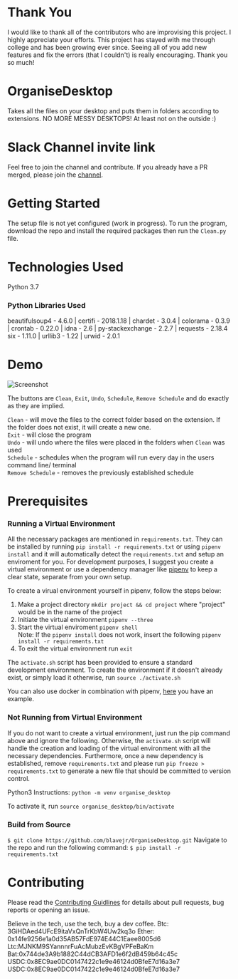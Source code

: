 # Thank You

I would like to thank all of the contributors who are improvising this project. I highly appreciate your efforts. This project has stayed with me through college and has been growing ever since. Seeing all of you add new features and fix the errors (that I couldn't) is really encouraging. Thank you so much!

# OrganiseDesktop

Takes all the files on your desktop and puts them in folders according to extensions. NO MORE MESSY DESKTOPS!
At least not on the outside :)

# Slack Channel invite link

Feel free to join the channel and contribute. If you already have a PR merged, please join the [channel](https://join.slack.com/t/organisedesktop/shared_invite/enQtMzA2NTI2MTI0MzY4LWRlOWRjOGM0YTJmYjFiZGU3ZTUzM2M0MTA2N2U3MzljMmFhNGIyODlmZDg2N2E1Y2EwOWFiZjcxMzYzYjcyMTk).

# Getting Started

The setup file is not yet configured (work in progress). To run the program, download
the repo and install the required packages then run the `Clean.py` file.

# Technologies Used
Python 3.7  

### Python Libraries Used   ###
beautifulsoup4 - 4.6.0 | certifi - 2018.1.18 | chardet - 3.0.4 | colorama - 0.3.9 | crontab - 0.22.0 |   idna - 2.6 | py-stackexchange - 2.2.7 | requests - 2.18.4  
six - 1.11.0 | urllib3 - 1.22 | urwid - 2.0.1  

# Demo
![Screenshot](demo1.png)

The buttons are `Clean`, `Exit`, `Undo`, `Schedule`, `Remove Schedule` and do exactly as they are implied.

`Clean` - will move the files to the correct folder based on the extension. If the folder does not exist, it will create a new one.  
`Exit` - will close the program  
`Undo` - will undo where the files were placed in the folders when `Clean`  was used  
`Schedule` - schedules when the program will run every day in the users command line/ terminal  
`Remove Schedule` - removes the previously established schedule

# Prerequisites
### Running a Virtual Environment ###
All the necessary packages are mentioned in `requirements.txt`. They can be installed by running `pip install -r requirements.txt` or using ``pipenv install`` and it will automatically detect the `requirements.txt` and setup an enviroment for you. For development purposes, I suggest you create a
virtual environment or use a dependency manager like [pipenv](https://github.com/pypa/pipenv) to keep a clear state, separate from your own setup.    

To create a virual environment yourself in pipenv, follow the steps below:  
1. Make a project directory `mkdir project && cd project` where "project" would be in the name of the project
2. Initiate the virtual environment `pipenv --three`
3. Start the virtual enviroment `pipenv shell`  
Note: If the `pipenv install` does not work, insert the following `pipenv install -r requirements.txt`  
4. To exit the virtual environment run `exit`

The `activate.sh` script has been provided to ensure a standard development environment. To create the environment if it doesn't already exist, or simply load it otherwise, run `source ./activate.sh`

You can also use docker in combination with pipenv, [here](https://github.com/dfederschmidt/docker-pipenv-sample) you have an example.
### Not Running from Virtual Environment ###
If you do not want to create a virtual environment, just run the pip command above and ignore the following. Otherwise, the `activate.sh` script will handle the creation and loading of the virtual environment with all the necessary dependencies. Furthermore, once a new dependency is established, remove `requirements.txt` and please run `pip freeze > requirements.txt` to generate a new file that should be committed to version control.

Python3 Instructions:
`python -m venv organise_desktop`

To activate it, run `source organise_desktop/bin/activate`

### Build from Source

`$ git clone https://github.com/blavejr/OrganiseDesktop.git`
Navigate to the repo and run the following command:
`$ pip install -r requirements.txt`

# Contributing
Please read the [Contributing Guidlines](https://github.com/blavejr/OrganiseDesktop/blob/master/CONTRIBUTING.md) for details about pull requests, bug reports or opening an issue.

Believe in the tech, use the tech, buy a dev coffee.
Btc: 3GiHDAed4UFcE9itaVxQnTrKbW4Uw2kq3o
Ether: 0x14fe9256e1a0d35AB57FdE974E44C1Eaee8005d6
Ltc:MJNKM9SYannnrFuAcMubzEvKBgVPFeBaKm
Bat:0x744de3A9b1882C44dCB3AFD1e6f2dB459b64c45c
USDC:0x8EC9ae0DC0147422c1e9e46124d0BfeE7d16a3e7 
USDC:0x8EC9ae0DC0147422c1e9e46124d0BfeE7d16a3e7
